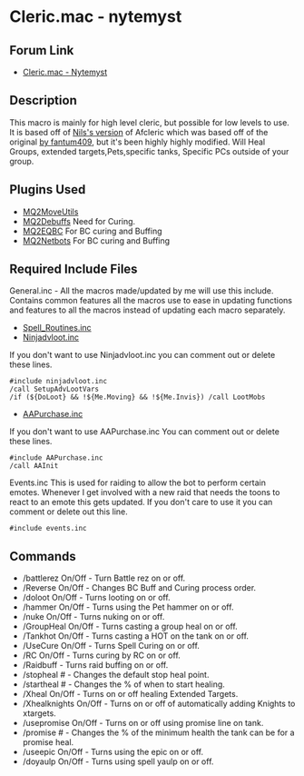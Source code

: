 # Cleric.mac - nytemyst

## Forum Link

* [Cleric.mac - Nytemyst](https://macroquest2.com/phpBB3/viewtopic.php?f=49&t=186738)

## Description

This macro is mainly for high level cleric, but possible for low levels to use. It is based off of [Nils's version](https://macroquest2.com/phpBB3/viewtopic.php?f=49&t=14508) of Afcleric which was based off of the original [by fantum409](https://macroquest2.com/phpBB3/viewtopic.php?f=43&t=7567&hilit=afcleric), but it's been highly highly modified. Will Heal Groups, extended targets,Pets,specific tanks, Specific PCs outside of your group.

## Plugins Used

* [MQ2MoveUtils](https://macroquest2.com/phpBB3/viewtopic.php?t=11732)
* [MQ2Debuffs](https://macroquest2.com/phpBB3/viewtopic.php?f=50&t=13495&hilit=mq2debuffs) Need for Curing.
* [MQ2EQBC](https://macroquest2.com/phpBB3/viewtopic.php?f=50&t=12147) For BC curing and Buffing
* [MQ2Netbots](https://macroquest2.com/phpBB3/viewtopic.php?f=50&t=13495) For BC curing and Buffing

## Required Include Files

General.inc - All the macros made/updated by me will use this include. Contains common features all the macros use to ease in updating functions and features to all the macros instead of updating each macro separately.

* [Spell\_Routines.inc](https://macroquest2.com/phpBB3/viewtopic.php?t=11656)
* [Ninjadvloot.inc](https://macroquest2.com/phpBB3/viewtopic.php?t=12578&postdays=0&postorder=asc&start=0)

If you don't want to use Ninjadvloot.inc you can comment out or delete these lines.

`#include ninjadvloot.inc`  
`/call SetupAdvLootVars`  
`/if (${DoLoot} && !${Me.Moving} && !${Me.Invis}) /call LootMobs`

* [AAPurchase.inc](https://macroquest2.com/phpBB3/viewtopic.php?f=49&t=15824)

If you don't want to use AAPurchase.inc You can comment out or delete these lines.

`#include AAPurchase.inc`  
`/call AAInit`

Events.inc This is used for raiding to allow the bot to perform certain emotes. Whenever I get involved with a new raid that needs the toons to react to an emote this gets updated. If you don't care to use it you can comment or delete out this line.

`#include events.inc`

## Commands

* /battlerez On/Off - Turn Battle rez on or off.
* /Reverse On/Off - Changes BC Buff and Curing process order.
* /doloot On/Off - Turns looting on or off.
* /hammer On/Off - Turns using the Pet hammer on or off.
* /nuke On/Off - Turns nuking on or off.
* /GroupHeal On/Off - Turns casting a group heal on or off.
* /Tankhot On/Off - Turns casting a HOT on the tank on or off.
* /UseCure On/Off - Turns Spell Curing on or off.
* /RC On/Off - Turns curing by RC on or off.
* /Raidbuff - Turns raid buffing on or off.
* /stopheal \# - Changes the default stop heal point.
* /startheal \# - Changes the % of when to start healing.
* /Xheal On/Off - Turns on or off healing Extended Targets.
* /Xhealknights On/Off - Turns on or off of automatically adding Knights to xtargets.
* /usepromise On/Off - Turns on or off using promise line on tank.
* /promise \# - Changes the % of the minimum health the tank can be for a promise heal.
* /useepic On/Off - Turns using the epic on or off.
* /doyaulp On/Off - Turns using spell yaulp on or off.

